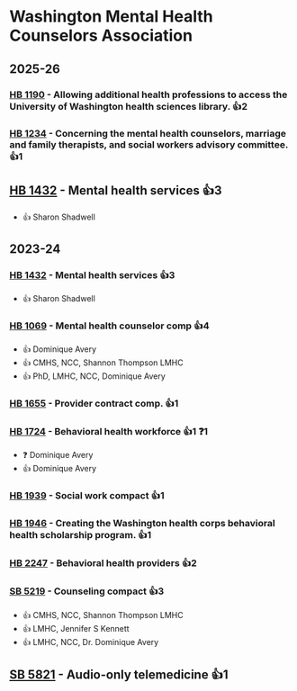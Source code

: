 # Washington Mental Health Counselors Association
## 2025-26

### [HB 1190](/bill/2025-26/hb/1190/) - Allowing additional health professions to access the University of Washington health sciences library. 👍2  

### [HB 1234](/bill/2025-26/hb/1234/) - Concerning the mental health counselors, marriage and family therapists, and social workers advisory committee. 👍1  

## [HB 1432](/bill/2025-26/hb/1432/) - Mental health services 👍3  
* 👍 Sharon Shadwell

## 2023-24

### [HB 1432](/bill/2023-24/hb/1432/) - Mental health services 👍3  
* 👍 Sharon Shadwell

### [HB 1069](/bill/2023-24/hb/1069/) - Mental health counselor comp 👍4  
* 👍 Dominique Avery
* 👍 CMHS, NCC, Shannon Thompson LMHC
* 👍 PhD, LMHC, NCC, Dominique Avery

### [HB 1655](/bill/2023-24/hb/1655/) - Provider contract comp. 👍1  

### [HB 1724](/bill/2023-24/hb/1724/) - Behavioral health workforce 👍1  ❓1
* ❓ Dominique Avery
* 👍 Dominique Avery

### [HB 1939](/bill/2023-24/hb/1939/) - Social work compact 👍1  

### [HB 1946](/bill/2023-24/hb/1946/) - Creating the Washington health corps behavioral health scholarship program. 👍1  

### [HB 2247](/bill/2023-24/hb/2247/) - Behavioral health providers 👍2  

### [SB 5219](/bill/2023-24/sb/5219/) - Counseling compact 👍3  
* 👍 CMHS, NCC, Shannon Thompson LMHC
* 👍 LMHC, Jennifer S Kennett
* 👍 LMHC, NCC, Dr. Dominique Avery

## [SB 5821](/bill/2023-24/sb/5821/) - Audio-only telemedicine 👍1  
